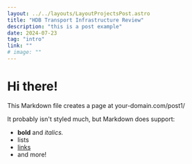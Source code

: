 ```yaml
---
layout: ../../layouts/LayoutProjectsPost.astro
title: "HDB Transport Infrastructure Review"
description: "this is a post example"
date: 2024-07-23
tag: "intro"
link: ""
# image: ""
---
```


# Hi there!

This Markdown file creates a page at your-domain.com/post1/

It probably isn't styled much, but Markdown does support:

- **bold** and _italics._
- lists
- [links](https://astro.build)
- and more!
